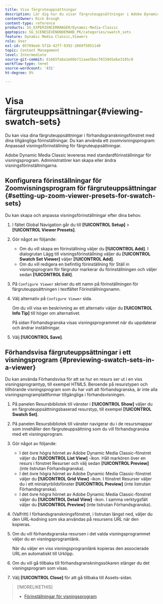 ```yaml
---
title: Visa färgruteuppsättningar
description: Lär dig hur du visar färgruteuppsättningar i Adobe Dynamic Media Classic.
contentOwner: Rick Brough
content-type: reference
products: SG_EXPERIENCEMANAGER/Dynamic-Media-Classic
geptopics: SG_SCENESEVENONDEMAND_PK/categories/swatch_sets
feature: Dynamic Media Classic,Viewers
role: User
exl-id: 05769eeb-5f1b-42ff-9392-2669f5051140
topic: Content Management
level: Intermediate
source-git-commit: 61665faba1e6bb711aae5becf0150d1ebe3105c0
workflow-type: tm+mt
source-wordcount: '431'
ht-degree: 0%

---
```


# Visa färgruteuppsättningar{#viewing-swatch-sets}

Du kan visa dina färgruteuppsättningar i förhandsgranskningsfönstret med dina tillgängliga förinställningar. Du kan använda ett zoomvisningsprogram: Anpassad visningsförinställning för färgruteuppsättningar.

Adobe Dynamic Media Classic levereras med standardförinställningar för visningsprogram. Administratörer kan skapa eller ändra visningsförinställningarna.

## Konfigurera förinställningar för Zoomvisningsprogram för färgruteuppsättningar {#setting-up-zoom-viewer-presets-for-swatch-sets}

Du kan skapa och anpassa visningsförinställningar efter dina behov.

1. I fältet Global Navigation går du till **[!UICONTROL Setup]** > **[!UICONTROL Viewer Presets]**.
1. Gör något av följande:

   * Om du vill skapa en förinställning väljer du **[!UICONTROL Add]**. I dialogrutan Lägg till visningsförinställning väljer du **[!UICONTROL Swatch Set Viewer]** väljer **[!UICONTROL Add]**.
   * Om du vill redigera en befintlig förinställning för Ställ in visningsprogram för färgrutor markerar du förinställningen och väljer sedan **[!UICONTROL Edit]**.

1. På `Configure Viewer` skriver du ett namn på förinställningen för färgruteuppsättningen i textfältet Förinställningsnamn.
1. Välj alternativ på `Configure Viewer` sida.

   Om du vill visa en beskrivning av ett alternativ väljer du **[!UICONTROL Info Tip]** till höger om alternativet.

   På sidan Förhandsgranska visas visningsprogrammet när du uppdaterar och ändrar inställningar.

1. Välj **[!UICONTROL Save]**.

## Förhandsvisa färgruteuppsättningar i ett visningsprogram {#previewing-swatch-sets-in-a-viewer}

Du kan använda Förhandsvisa för att se hur en resurs ser ut i en viss visningsprogramtyp, till exempel HTML5. Beroende på resurstypen och tillhörande visningsprogram som du har valt att förhandsgranska, är inte alla visningsprogramplattformar tillgängliga i förhandsvisningen.

1. På panelen Resursbibliotek till vänster i **[!UICONTROL Show]** väljer du en färgruteuppsättningsbaserad resurstyp, till exempel **[!UICONTROL Swatch Set]**.
1. På panelen Resursbibliotek till vänster navigerar du i de resursmappar som innehåller den färgruteuppsättning som du vill förhandsgranska med ett visningsprogram.
1. Gör något av följande:

   * I det övre högra hörnet av Adobe Dynamic Media Classic-fönstret väljer du **[!UICONTROL List View]** -ikon. Håll markören över en resurs i fönstret Resurser och välj sedan **[!UICONTROL Preview]** (inte listrutan Förhandsgranska).
   * I det övre högra hörnet av Adobe Dynamic Media Classic-fönstret väljer du **[!UICONTROL Grid View]** -ikon. I fönstret Resurser väljer du i ett miniatyrbildsfönster **[!UICONTROL Preview]** (inte listrutan Förhandsgranska).
   * I det övre högra hörnet av Adobe Dynamic Media Classic-fönstret väljer du **[!UICONTROL Detail View]** -ikon. I samma verktygsfält väljer du **[!UICONTROL Preview]** (inte listrutan Förhandsgranska).

1. (Valfritt) I förhandsgranskningsfönstret, i listrutan längst ned, väljer du den URL-kodning som ska användas på resursens URL när den kopieras.
1. Om du vill förhandsgranska resursen i det valda visningsprogrammet väljer du en visningsprogramlänk.

   När du väljer en viss visningsprogramlänk kopieras den associerade URL:en automatiskt till Urklipp.

1. Om du vill gå tillbaka till förhandsgranskningssökaren stänger du det visningsprogram som visas.
1. Välj **[!UICONTROL Close]** för att gå tillbaka till Assets-sidan.

>[!MORELIKETHIS]
>
>* [Förinställningar för visningsprogram](application-setup.md#viewer_presets)
